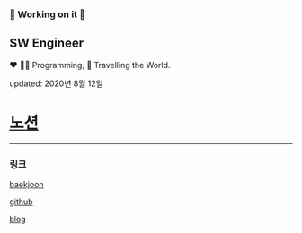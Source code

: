 ### 🚧 Working on it 🚧
## SW Engineer

❤️ 👨‍💻 Programming, 🛫 Travelling the World.

updated: 2020년 8월 12일 

# [노션](https://www.notion.so/ce35fce83ea04c43b5d9818698fcea88)

---

### 링크

[baekjoon](https://www.acmicpc.net/user/jongwow73)

[github](https://github.com/jongwow)

[blog](https://jjongwoo.tistory.com/)


<!--
**jongwow/jongwow** is a ✨ _special_ ✨ repository because its `README.md` (this file) appears on your GitHub profile.

Here are some ideas to get you started:

- 🔭 I’m currently working on ...
- 🌱 I’m currently learning ...
- 👯 I’m looking to collaborate on ...
- 🤔 I’m looking for help with ...
- 💬 Ask me about ...
- 📫 How to reach me: ...
- 😄 Pronouns: ...
- ⚡ Fun fact: ...
-->
